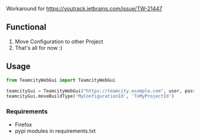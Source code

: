 Workaround for https://youtrack.jetbrains.com/issue/TW-21447
## Functional
1. Move Configuration to other Project
2. That's all for now :)

## Usage
``` python
from TeamcityWebGui import TeamcityWebGui

teamcityGui = TeamcityWebGui("https://teamcity.example.com", user, password)
teamcityGui.moveBuildType('MyConfigurationId', 'ToMyProjectId')
```

### Requirements
- Firefox
- pypi modules in requirements.txt
